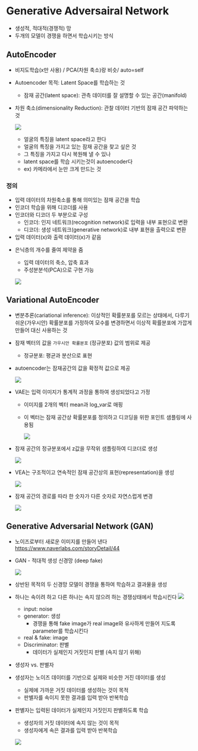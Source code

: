 # Generative Adversairal Network
- 생성적, 적대적(경쟁적) 망 
- 두개의 모델이 경쟁을 하면서 학습시키는 방식 
## AutoEncoder
- 비지도학습(x만 사용) / PCA(차원 축소)랑 비슷/ auto=self
- Autoencoder 목적: Latent Space를 학습하는 것
    - 잠재 공간(latent space): 관측 데이터를 잘 설명할 수 있는 공간(manifold)
- 차원 축소(dimensionality Reduction): 관찰 데이터 기반의 잠재 공간 파악하는 것 

    ![](2022-10-14-09-25-40.png)

    - 얼굴의 특징을 latent space라고 한다 
    - 얼굴의 특징을 가지고 있는 잠재 공간을 찾고 싶은 것 
    - 그 특징을 가지고 다시 복원해 낼 수 있나
    - latent space를 학습 시키는것이 autoencoder다 
    - ex) 카메라에서 눈만 크게 만드는 것 


### 정의
- 입력 데이터의 차원축소를 통해 의미있는 잠재 공간을 학습 
- 인코더 학습을 위해 디코더를 사용 
- 인코더와 디코더 두 부분으로 구성
    - 인코더: 인지 네트워크(recognition network)로 입력을 내부 표현으로 변환
    - 디코더: 생성 네트워크(generative network)로 내부 표현을 출력으로 변환
- 입력 데이터(x)와 출력 데이터(x)가 같음
+ 은닉층의 개수를 줄여 제약을 줌
    - 입력 데이터의 축소, 압축 효과
    - 주성분분석(PCA)으로 구현 가능 

    ![](2022-10-14-09-59-42.png)

## Variational AutoEncoder
- 변분추론(cariational inference): 이상적인 확률분포를 모르는 상태에서, 다루기 쉬운(가우시안) 확률분포를 가정하여 모수를 변경하면서 이상적 확률분포에 가깝게 만들어 대신 사용하는 것
- 잠재 벡터의 값을 `가우시안 확률분포` (정규분포) 값의 범위로 제공 
    - 정규분포: 평균과 분산으로 표현 
- autoencoder는 잠재공간의 값을 확정적 값으로 제공 

    ![](2022-10-14-10-06-28.png)

- VAE는 입력 이미지가 통계적 과정을 통하여 생성되었다고 가정
    - 이미지를 2개의 벡터 mean과 log_var로 매핑
    - 이 벡터는 잠재 공간상 확률분포를 정의하고 디코딩을 위한 포인트 샘플링에 사용됨 

        ![](2022-10-14-10-45-10.png)

- 잠재 공간의 정규분포에서 z값을 무작위 샘플링하여 디코더로 생성

    ![](2022-10-14-10-47-04.png)

- VEA는 구조적이고 연속적인 잠재 공간상의 표현(representation)을 생성 

    ![](2022-10-14-10-47-45.png)

- 잠재 공간의 경로를 따라 한 숫자가 다른 숫자로 자연스럽게 변경 

    ![](2022-10-14-10-48-42.png)

## Generative Adversarial Network (GAN)
- 노이즈로부터 새로운 이미지를 만들어 낸다
https://www.naverlabs.com/storyDetail/44

- GAN - 적대적 생성 신경망 (deep fake)

    ![](2022-10-14-10-51-40.png)

- 상반된 목적의 두 신경망 모델이 경쟁을 통하여 학습하고 결과물을 생성 
- 하나는 속이려 하고 다른 하나는 속지 않으려 하는 경쟁상태에서 학습시킨다 
    ![](2022-10-14-10-52-31.png)

    - input: noise
    - generator: 생성
         - 경쟁을 통해 fake image가 real image와 유사하게 만들어 지도록 parameter를 학습시킨다 
    - real & fake: image
    - Discriminator: 판별
        - 데이터가 실제인지 거짓인지 판별 (속지 않기 위해)
   
- 생성자 vs. 판별자
- 생성자는 노이즈 데이터를 기반으로 실제와 비슷한 거진 데이터를 생성
    - 실제에 가까운 거짓 데이터를 생성하는 것이 목적
    - 판별자를 속이지 못한 결과를 입력 받아 반복학습
- 판별자는 입력된 데이터가 실제인지 거짓인지 판별하도록 학습 
    + 생성자의 거짓 데이터에 속지 않는 것이 목적
    - 생성자에게 속은 결과를 입력 받아 반복학습 


    ![](2022-10-14-11-03-30.png)

